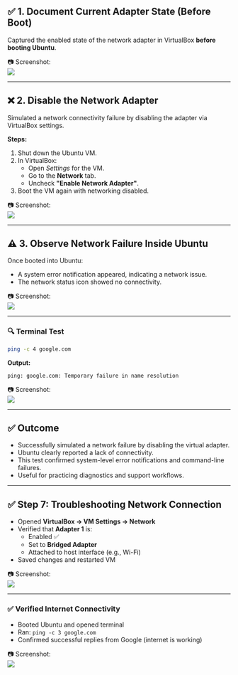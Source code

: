 ## ✅ 1. Document Current Adapter State (Before Boot)

Captured the enabled state of the network adapter in VirtualBox **before booting Ubuntu**.

📷 Screenshot:  
![](../images/NA-enabled.png)

---

## ❌ 2. Disable the Network Adapter

Simulated a network connectivity failure by disabling the adapter via VirtualBox settings.

**Steps:**

1. Shut down the Ubuntu VM.
2. In VirtualBox:
   - Open *Settings* for the VM.
   - Go to the **Network** tab.
   - Uncheck **"Enable Network Adapter"**.
3. Boot the VM again with networking disabled.

📷 Screenshot:  
![](../images/NA-disabled.png)

---

## ⚠️ 3. Observe Network Failure Inside Ubuntu

Once booted into Ubuntu:

- A system error notification appeared, indicating a network issue.
- The network status icon showed no connectivity.

📷 Screenshot:  
![](../images/Ubuntu-error.png)

---

### 🔍 Terminal Test

```bash
ping -c 4 google.com
```

**Output:**

```text
ping: google.com: Temporary failure in name resolution
```

📷 Screenshot:  
![](../images/NetworkPing-error.png)

---

## ✅ Outcome

- Successfully simulated a network failure by disabling the virtual adapter.
- Ubuntu clearly reported a lack of connectivity.
- This test confirmed system-level error notifications and command-line failures.
- Useful for practicing diagnostics and support workflows.


---

## ✅ Step 7: Troubleshooting Network Connection

- Opened **VirtualBox → VM Settings → Network**
- Verified that **Adapter 1** is:
  - Enabled ✅
  - Set to **Bridged Adapter**
  - Attached to host interface (e.g., Wi-Fi)
- Saved changes and restarted VM

📷 Screenshot:  
![](../images/step-07-network-settings-after.png)

---

### ✅ Verified Internet Connectivity

- Booted Ubuntu and opened terminal
- Ran: `ping -c 3 google.com`
- Confirmed successful replies from Google (internet is working)

📷 Screenshot:  
![](../images/step-07-terminal-ping.png)



